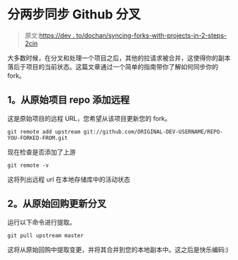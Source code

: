 # 分两步同步 Github 分叉

> 原文:[https://dev . to/dochan/syncing-forks-with-projects-in-2-steps-2cin](https://dev.to/dochan/syncing-forks-with-projects-in-2-steps-2cin)

大多数时候，在分叉和处理一个项目之后，其他的拉请求被合并，这使得你的副本落后于项目的当前状态。这篇文章通过一个简单的指南带你了解如何同步你的 fork。

## [](#1-add-remote-from-the-original-project-repo)1。从原始项目 repo 添加远程

这是原始项目的远程 URL，您希望从该项目更新您的 fork。

```
git remote add upstream git://github.com/ORIGINAL-DEV-USERNAME/REPO-YOU-FORKED-FROM.git 
```

现在检查是否添加了上游

```
git remote -v 
```

这将列出远程 url 在本地存储库中的活动状态

## [](#2-updating-fork-from-the-original-repo)2。从原始回购更新分叉

运行以下命令进行提取。

```
git pull upstream master 
```

这将从原始回购中提取变更，并将其合并到您的本地副本中。这之后是快乐编码:)